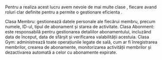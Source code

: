 Pentru a realiza acest lucru avem nevoie de mai multe clase , fiecare avand roluri clar definite  pentru a permite o gestionare eficienta . 

 Clasa Membru: gestionează datele personale ale fiecărui membru, precum numele, ID-ul, tipul de abonament și starea de activitate.
 Clasa Abonment: este responsabilă pentru gestionarea detaliilor abonamentului, incluzând data de început, data de sfârșit și verificarea valabilității acestuia.
Clasa Gym: administrează toate operațiunile legate de sală, cum ar fi înregistrarea membrilor, crearea de abonamente, monitorizarea activității membrilor și dezactivarea automată a celor cu abonamente expirate.
  
